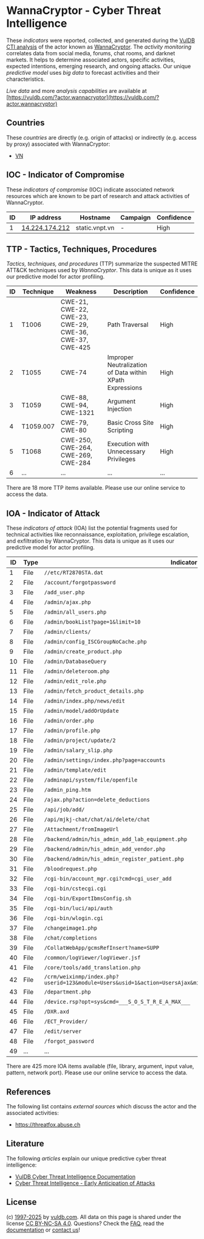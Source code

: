 # WannaCryptor - Cyber Threat Intelligence

These _indicators_ were reported, collected, and generated during the [VulDB CTI analysis](https://vuldb.com/?kb.cti) of the actor known as [WannaCryptor](https://vuldb.com/?actor.wannacryptor). The _activity monitoring_ correlates data from social media, forums, chat rooms, and darknet markets. It helps to determine associated actors, specific activities, expected intentions, emerging research, and ongoing attacks. Our unique _predictive model_ uses _big data_ to forecast activities and their characteristics.

_Live data_ and more _analysis capabilities_ are available at [https://vuldb.com/?actor.wannacryptor](https://vuldb.com/?actor.wannacryptor)

## Countries

These _countries_ are directly (e.g. origin of attacks) or indirectly (e.g. access by proxy) associated with WannaCryptor:

* [VN](https://vuldb.com/?country.vn)

## IOC - Indicator of Compromise

These _indicators of compromise_ (IOC) indicate associated network resources which are known to be part of research and attack activities of WannaCryptor.

ID | IP address | Hostname | Campaign | Confidence
-- | ---------- | -------- | -------- | ----------
1 | [14.224.174.212](https://vuldb.com/?ip.14.224.174.212) | static.vnpt.vn | - | High

## TTP - Tactics, Techniques, Procedures

_Tactics, techniques, and procedures_ (TTP) summarize the suspected MITRE ATT&CK techniques used by _WannaCryptor_. This data is unique as it uses our predictive model for actor profiling.

ID | Technique | Weakness | Description | Confidence
-- | --------- | -------- | ----------- | ----------
1 | T1006 | CWE-21, CWE-22, CWE-23, CWE-29, CWE-36, CWE-37, CWE-425 | Path Traversal | High
2 | T1055 | CWE-74 | Improper Neutralization of Data within XPath Expressions | High
3 | T1059 | CWE-88, CWE-94, CWE-1321 | Argument Injection | High
4 | T1059.007 | CWE-79, CWE-80 | Basic Cross Site Scripting | High
5 | T1068 | CWE-250, CWE-264, CWE-269, CWE-284 | Execution with Unnecessary Privileges | High
6 | ... | ... | ... | ...

There are 18 more TTP items available. Please use our online service to access the data.

## IOA - Indicator of Attack

These _indicators of attack_ (IOA) list the potential fragments used for technical activities like reconnaissance, exploitation, privilege escalation, and exfiltration by WannaCryptor. This data is unique as it uses our predictive model for actor profiling.

ID | Type | Indicator | Confidence
-- | ---- | --------- | ----------
1 | File | `//etc/RT2870STA.dat` | High
2 | File | `/account/forgotpassword` | High
3 | File | `/add_user.php` | High
4 | File | `/admin/ajax.php` | High
5 | File | `/admin/all_users.php` | High
6 | File | `/admin/bookList?page=1&limit=10` | High
7 | File | `/admin/clients/` | High
8 | File | `/admin/config_ISCGroupNoCache.php` | High
9 | File | `/admin/create_product.php` | High
10 | File | `/admin/DatabaseQuery` | High
11 | File | `/admin/deleteroom.php` | High
12 | File | `/admin/edit_role.php` | High
13 | File | `/admin/fetch_product_details.php` | High
14 | File | `/admin/index.php/news/edit` | High
15 | File | `/admin/model/addOrUpdate` | High
16 | File | `/admin/order.php` | High
17 | File | `/admin/profile.php` | High
18 | File | `/admin/project/update/2` | High
19 | File | `/admin/salary_slip.php` | High
20 | File | `/admin/settings/index.php?page=accounts` | High
21 | File | `/admin/template/edit` | High
22 | File | `/adminapi/system/file/openfile` | High
23 | File | `/admin_ping.htm` | High
24 | File | `/ajax.php?action=delete_deductions` | High
25 | File | `/api/job/add/` | High
26 | File | `/api/mjkj-chat/chat/ai/delete/chat` | High
27 | File | `/Attachment/fromImageUrl` | High
28 | File | `/backend/admin/his_admin_add_lab_equipment.php` | High
29 | File | `/backend/admin/his_admin_add_vendor.php` | High
30 | File | `/backend/admin/his_admin_register_patient.php` | High
31 | File | `/bloodrequest.php` | High
32 | File | `/cgi-bin/account_mgr.cgi?cmd=cgi_user_add` | High
33 | File | `/cgi-bin/cstecgi.cgi` | High
34 | File | `/cgi-bin/ExportIbmsConfig.sh` | High
35 | File | `/cgi-bin/luci/api/auth` | High
36 | File | `/cgi-bin/wlogin.cgi` | High
37 | File | `/changeimage1.php` | High
38 | File | `/chat/completions` | High
39 | File | `/CollatWebApp/gcmsRefInsert?name=SUPP` | High
40 | File | `/common/logViewer/logViewer.jsf` | High
41 | File | `/core/tools/add_translation.php` | High
42 | File | `/crm/weixinmp/index.php?userid=123&module=Users&usid=1&action=UsersAjax&minipro_const_type=1&related_module=Singin` | High
43 | File | `/department.php` | High
44 | File | `/device.rsp?opt=sys&cmd=___S_O_S_T_R_E_A_MAX___` | High
45 | File | `/DXR.axd` | Medium
46 | File | `/ECT_Provider/` | High
47 | File | `/edit/server` | Medium
48 | File | `/forgot_password` | High
49 | ... | ... | ...

There are 425 more IOA items available (file, library, argument, input value, pattern, network port). Please use our online service to access the data.

## References

The following list contains _external sources_ which discuss the actor and the associated activities:

* https://threatfox.abuse.ch

## Literature

The following _articles_ explain our unique predictive cyber threat intelligence:

* [VulDB Cyber Threat Intelligence Documentation](https://vuldb.com/?kb.cti)
* [Cyber Threat Intelligence - Early Anticipation of Attacks](https://www.scip.ch/en/?labs.20201022)

## License

(c) [1997-2025](https://vuldb.com/?kb.changelog) by [vuldb.com](https://vuldb.com/?kb.about). All data on this page is shared under the license [CC BY-NC-SA 4.0](https://creativecommons.org/licenses/by-nc-sa/4.0/). Questions? Check the [FAQ](https://vuldb.com/?kb.faq), read the [documentation](https://vuldb.com/?kb) or [contact us](https://vuldb.com/?contact)!
